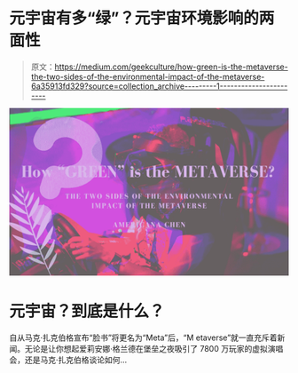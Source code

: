 # 元宇宙有多“绿”？元宇宙环境影响的两面性

> 原文：<https://medium.com/geekculture/how-green-is-the-metaverse-the-two-sides-of-the-environmental-impact-of-the-metaverse-6a35913fd329?source=collection_archive---------1----------------------->

![](img/18959025f06f4994c627082133796ec8.png)

# **元宇宙？到底是什么？**

自从马克·扎克伯格宣布“脸书”将更名为“Meta”后，“M etaverse”就一直充斥着新闻。无论是让你想起爱莉安娜·格兰德在堡垒之夜吸引了 7800 万玩家的虚拟演唱会，还是马克·扎克伯格谈论如何…